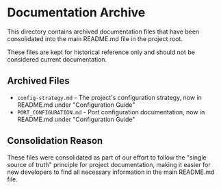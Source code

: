 # Documentation Archive

This directory contains archived documentation files that have been consolidated into the main README.md file in the project root.

These files are kept for historical reference only and should not be considered current documentation.

## Archived Files

- `config-strategy.md` - The project's configuration strategy, now in README.md under "Configuration Guide"
- `PORT_CONFIGURATION.md` - Port configuration documentation, now in README.md under "Configuration Guide"

## Consolidation Reason

These files were consolidated as part of our effort to follow the "single source of truth" principle for project documentation,
making it easier for new developers to find all necessary information in the main README.md file.
